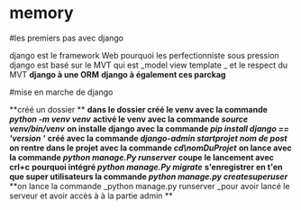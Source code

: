 # memory
#les premiers pas avec django

django est le framework Web pourquoi les perfectionniste sous pression
django est basé sur le MVT qui est _model view template _ et le respect du MVT 
**django à une ORM**
**django à également ces parckag**

#mise en marche de django 

**créé un dossier **
**dans le dossier créé le venv avec la commande _python -m venv venv_**
**activé le venv avec la commande _source venv/bin/venv_**
**on installe django avec la commande _pip install django == 'version '_**
**créé avec la commande _django-admin startprojet nom de post_**
**on rentre dans le projet avec la commande _cd\nomDuProjet_**
**on lance avec  la commande _python manage.Py runserver_**
**coupe le lancement avec crl+c**
**pourquoi intégré _python manage.Py migrate_**
**s'enregistrer en t'en que super utilisateurs la commande _python manage.py createsuperuser_**
**on lance la commande _python manage.py runserver _pour avoir lancé le serveur et avoir accès à à la partie admin **

